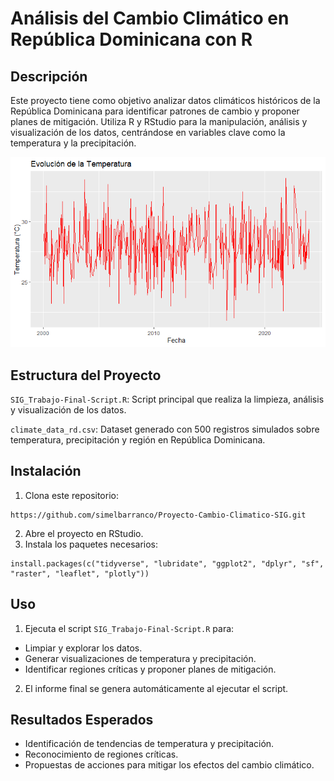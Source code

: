 # Análisis del Cambio Climático en República Dominicana con R

## Descripción

Este proyecto tiene como objetivo analizar datos climáticos históricos de la República Dominicana para identificar patrones de cambio y proponer planes de mitigación. Utiliza R y RStudio para la manipulación, análisis y visualización de los datos, centrándose en variables clave como la temperatura y la precipitación.

![Dashboard](./results/temp-evolution-2000-2023.png)

## Estructura del Proyecto

`SIG_Trabajo-Final-Script.R`: Script principal que realiza la limpieza, análisis y visualización de los datos.

`climate_data_rd.csv`: Dataset generado con 500 registros simulados sobre temperatura, precipitación y región en República Dominicana.

## Instalación

1. Clona este repositorio:
```
https://github.com/simelbarranco/Proyecto-Cambio-Climatico-SIG.git
```
2. Abre el proyecto en RStudio.
3. Instala los paquetes necesarios:
```
install.packages(c("tidyverse", "lubridate", "ggplot2", "dplyr", "sf", "raster", "leaflet", "plotly"))
```

## Uso

1. Ejecuta el script `SIG_Trabajo-Final-Script.R` para:

- Limpiar y explorar los datos.
- Generar visualizaciones de temperatura y precipitación.
- Identificar regiones críticas y proponer planes de mitigación.

2. El informe final se genera automáticamente al ejecutar el script.

## Resultados Esperados

- Identificación de tendencias de temperatura y precipitación.
- Reconocimiento de regiones críticas.
- Propuestas de acciones para mitigar los efectos del cambio climático.